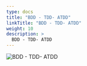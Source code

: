 ```yaml
---
type: docs
title: "BDD - TDD- ATDD"
linkTitle: "BDD - TDD- ATDD"
weight: 10
description: >
  BDD - TDD- ATDD
---
```


![BDD - TDD- ATDD](/images/bootcamp-slides/automated-tests-bootcamp/Slide10.PNG)
